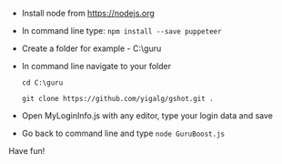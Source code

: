 - Install node from https://nodejs.org
- In command line type: `npm install --save puppeteer`
- Create a folder for example - C:\guru
- In command line navigate to your folder

    `cd C:\guru`

    `git clone https://github.com/yigalg/gshot.git .`
- Open MyLoginInfo.js with any editor, type your login data and save
- Go back to command line and type `node GuruBoost.js`

Have fun!
